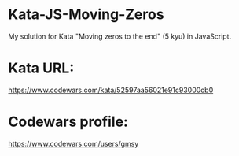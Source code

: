 # Kata-JS-Moving-Zeros
My solution for Kata "Moving zeros to the end" (5 kyu) in JavaScript.

# Kata URL:
https://www.codewars.com/kata/52597aa56021e91c93000cb0

# Codewars profile:
https://www.codewars.com/users/gmsy

